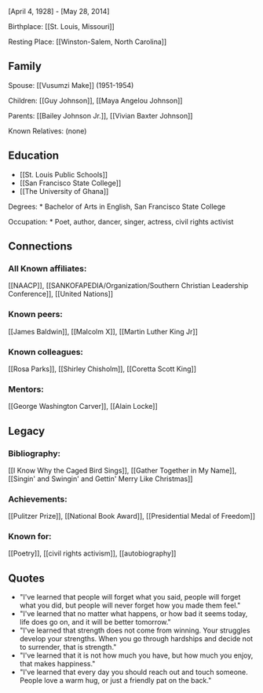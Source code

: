 

 [April 4, 1928] - [May 28, 2014]

Birthplace: [[St. Louis, Missouri]]

Resting Place: [[Winston-Salem, North Carolina]]

## Family

Spouse: [[Vusumzi Make]] (1951-1954)

Children: [[Guy Johnson]], [[Maya Angelou Johnson]]

Parents: [[Bailey Johnson Jr.]], [[Vivian Baxter Johnson]]

Known Relatives: (none)

## Education

- [[St. Louis Public Schools]]
- [[San Francisco State College]]
- [[The University of Ghana]]

Degrees: * Bachelor of Arts in English, San Francisco State College

Occupation: * Poet, author, dancer, singer, actress, civil rights activist

## Connections

### All Known affiliates:

[[NAACP]], [[SANKOFAPEDIA/Organization/Southern Christian Leadership Conference]], [[United Nations]]

### Known peers:

[[James Baldwin]], [[Malcolm X]], [[Martin Luther King Jr]]

### Known colleagues:

[[Rosa Parks]], [[Shirley Chisholm]], [[Coretta Scott King]]

### Mentors:

[[George Washington Carver]], [[Alain Locke]]

## Legacy

### Bibliography:

[[I Know Why the Caged Bird Sings]], [[Gather Together in My Name]], [[Singin' and Swingin' and Gettin' Merry Like Christmas]]

### Achievements:

[[Pulitzer Prize]], [[National Book Award]], [[Presidential Medal of Freedom]]

### Known for:

[[Poetry]], [[civil rights activism]], [[autobiography]]

## Quotes

- "I've learned that people will forget what you said, people will forget what you did, but people will never forget how you made them feel."
- "I've learned that no matter what happens, or how bad it seems today, life does go on, and it will be better tomorrow."
- "I've learned that strength does not come from winning. Your struggles develop your strengths. When you go through hardships and decide not to surrender, that is strength."
- "I've learned that it is not how much you have, but how much you enjoy, that makes happiness."
- "I've learned that every day you should reach out and touch someone. People love a warm hug, or just a friendly pat on the back."